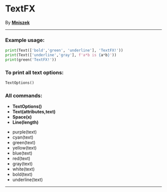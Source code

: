 # TextFX
By __[Mniszek](https://github.com/Mniszekkk)__
___

### Example usage:

```python
print(Text(['bold','green', 'underline'], 'TextFX!'))
print(Text(['underline','gray'], f'a*b is {a*b}'))
print(green('TextFX!'))
```

### To print all text options:
```python
TextOptions()
```



### All commands:
* __TextOptions()__
* __Text(attributes,text)__
* __Space(x)__
* __Line(length)__
>
* purple(text)
* cyan(text)
* green(text)
* yellow(text)
* blue(text)
* red(text)
* gray(text)
* white(text)
* bold(text)
* underline(text)
___

